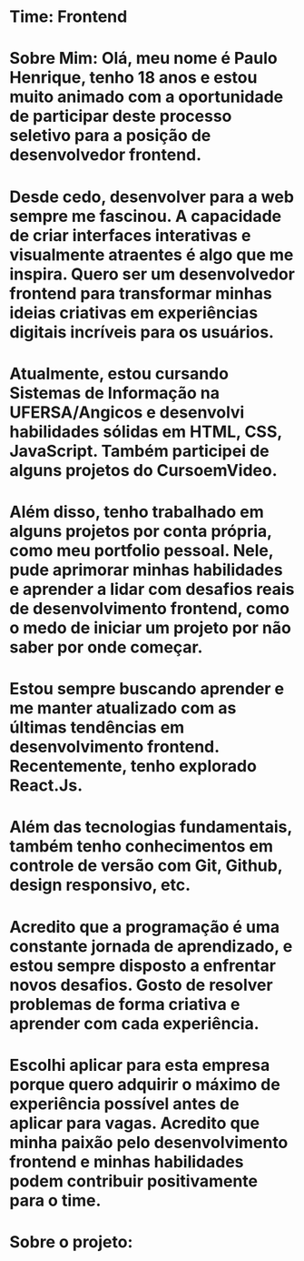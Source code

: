 # Time: Frontend

# Sobre Mim: Olá, meu nome é Paulo Henrique, tenho 18 anos e estou muito animado com a oportunidade de participar deste processo seletivo para a posição de desenvolvedor frontend.
# Desde cedo, desenvolver para a web sempre me fascinou. A capacidade de criar interfaces interativas e visualmente atraentes é algo que me inspira. Quero ser um desenvolvedor frontend para transformar minhas ideias criativas em experiências digitais incríveis para os usuários.
# Atualmente, estou cursando Sistemas de Informação na UFERSA/Angicos e desenvolvi habilidades sólidas em HTML, CSS, JavaScript. Também participei de alguns projetos do CursoemVideo.
# Além disso, tenho trabalhado em alguns projetos por conta própria, como meu portfolio pessoal. Nele, pude aprimorar minhas habilidades e aprender a lidar com desafios reais de desenvolvimento frontend, como o medo de iniciar um projeto por não saber por onde começar.
# Estou sempre buscando aprender e me manter atualizado com as últimas tendências em desenvolvimento frontend. Recentemente, tenho explorado React.Js.
# Além das tecnologias fundamentais, também tenho conhecimentos em controle de versão com Git, Github, design responsivo, etc.
# Acredito que a programação é uma constante jornada de aprendizado, e estou sempre disposto a enfrentar novos desafios. Gosto de resolver problemas de forma criativa e aprender com cada experiência.
# Escolhi aplicar para esta empresa porque quero adquirir o máximo de experiência possível antes de aplicar para vagas. Acredito que minha paixão pelo desenvolvimento frontend e minhas habilidades podem contribuir positivamente para o time.

# Sobre o projeto: